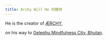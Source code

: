 ```yaml
---
title: Archy Will He 何魏奇
---
```


He is the creator of [ÆRCHY](https://archy.build),

on his way to [Gelephu Mindfulness City, Bhutan](https://gmc.bt/).